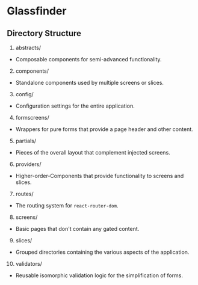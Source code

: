 # Glassfinder

## Directory Structure
1. abstracts/
- Composable components for semi-advanced functionality.
2. components/
- Standalone components used by multiple screens or slices.
3. config/
- Configuration settings for the entire application.
4. formscreens/
- Wrappers for pure forms that provide a page header and other content.
5. partials/
- Pieces of the overall layout that complement injected screens.
6. providers/
- Higher-order-Components that provide functionality to screens and slices.
7. routes/
- The routing system for `react-router-dom`.
8. screens/
- Basic pages that don't contain any gated content.
9. slices/
- Grouped directories containing the various aspects of the application.
10. validators/
- Reusable isomorphic validation logic for the simplification of forms.
